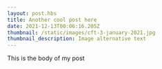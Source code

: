 ```yaml
---
layout: post.hbs
title: Another cool post here
date: 2021-12-13T00:06:16.205Z
thumbnail: /static/images/cft-3-january-2021.jpg
thumbnail_description: Image alternative text
---
```

This is the body of my post